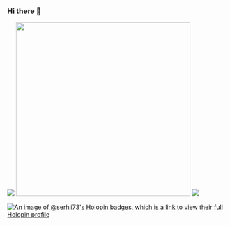 ### Hi there 👋

<img src="https://www.codewars.com/users/serhii73/badges/large">
<img src="https://github-readme-stats.vercel.app/api?username=serhii73&show_icons=true&theme=radical" width="400">
<img src="https://metrics.lecoq.io/serhii73?template=classic&isocalendar=1&languages=1&achievements=1&activity=1&base.indepth=false&base.hireable=false&isocalendar.duration=half-year&languages.limit=8&languages.threshold=0%25&languages.other=false&languages.colors=github&languages.sections=most-used&languages.indepth=false&languages.analysis.timeout=15&languages.categories=markup%2C%20programming&languages.recent.categories=markup%2C%20programming&languages.recent.load=300&languages.recent.days=14&activity.limit=5&activity.load=300&activity.days=14&activity.visibility=all&activity.timestamps=false&activity.filter=all&achievements.threshold=C&achievements.secrets=true&achievements.display=detailed&achievements.limit=0&config.timezone=Europe%2FKiev">

[![An image of @serhii73's Holopin badges, which is a link to view their full Holopin profile](https://holopin.me/serhii73)](https://holopin.io/@serhii73)

<!--
**serhii73/serhii73** is a ✨ _special_ ✨ repository because its `README.md` (this file) appears on your GitHub profile.

Here are some ideas to get you started:

- 🔭 I’m currently working on ...
- 🌱 I’m currently learning ...
- 👯 I’m looking to collaborate on ...
- 🤔 I’m looking for help with ...
- 💬 Ask me about ...
- 📫 How to reach me: ...
- 😄 Pronouns: ...
- ⚡ Fun fact: ...
-->

